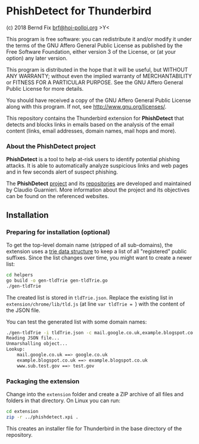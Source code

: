 
# PhishDetect for Thunderbird

(c) 2018 Bernd Fix <brf@hoi-polloi.org>   >Y<

This program is free software: you can redistribute it and/or modify
it under the terms of the GNU Affero General Public License as published
by the Free Software Foundation, either version 3 of the License, or (at
your option) any later version.

This program is distributed in the hope that it will be useful, but
WITHOUT ANY WARRANTY; without even the implied warranty of
MERCHANTABILITY or FITNESS FOR A PARTICULAR PURPOSE.  See the GNU
Affero General Public License for more details.

You should have received a copy of the GNU Affero General Public License
along with this program. If not, see <http://www.gnu.org/licenses/>.

This repository contains the Thunderbird extension for **PhishDetect** that
detects and blocks links in emails based on the analysis of the email content
(links, email addresses, domain names, mail hops and more). 

### About the PhishDetect project

**PhishDetect** is a tool to help at-risk users to identify potential phishing
attacks. It is able to automatically analyze suspicious links and web pages
and in few seconds alert of suspect phishing.

The **PhishDetect** [project](https://phishdetect.io) and its
[repositories](https://github.com/phishdetect) are developed and
maintained by Claudio Guarnieri. More information about the
project and its objectives can be found on the referenced websites.

## Installation

### Preparing for installation (optional)

To get the top-level domain name (stripped of all sub-domains), the extension
uses a [trie data structure](https://en.wikipedia.org/wiki/Trie) to keep a
list of all "registered" public suffixes. Since the list changes over time,
you might want to create a newer list:

```bash
cd helpers
go build -o gen-tldTrie gen-tldTrie.go
./gen-tldTrie
```

The created list is stored in `tldTrie.json`. Replace the existing list
in `extension/chrome/lib/tld.js` (at line `var tldTrie = `) with the
content of the JSON file.

You can test the generated list with some domain names:

```bash
./gen-tldTrie -i tldTrie.json -c mail.google.co.uk,example.blogspot.co.uk,www.sub.test.gov
Reading JSON file...
Unmarshalling object...
Lookup:
    mail.google.co.uk ==> google.co.uk
    example.blogspot.co.uk ==> example.blogspot.co.uk
    www.sub.test.gov ==> test.gov
```

### Packaging the extension

Change into the `extension` folder and create a ZIP archive of all files and
folders in that directory. On Linux you can run:

```bash
cd extension
zip -r ../phishdetect.xpi .
```
This creates an installer file for Thunderbird in the base directory of the
repository.
